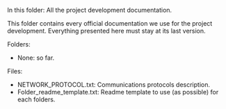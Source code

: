 In this folder: All the project development documentation.

This folder contains every official documentation we use for the project development.
Everything presented here must stay at its last version.

Folders:
  - None: so far.
  
Files:
  - NETWORK_PROTOCOL.txt: Communications protocols description.
  - Folder_readme_template.txt: Readme template to use (as possible) for each folders.
